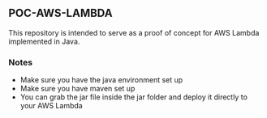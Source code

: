 ## POC-AWS-LAMBDA

This repository is intended to serve as a proof of concept for AWS Lambda implemented in Java. 

### Notes
- Make sure you have the java environment set up
- Make sure you have maven set up
- You can grab the jar file inside the jar folder and deploy it directly to your AWS Lambda
